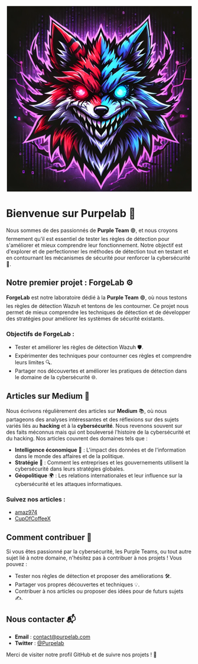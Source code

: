<div align="center">
  <img src="/assets/purpelab.png" alt="Logo" width="500">
</div>

# Bienvenue sur Purpelab 👋

Nous sommes de des passionnés de **Purple Team** 🟣, et nous croyons fermement qu'il est essentiel de tester les règles de détection pour s'améliorer et mieux comprendre leur fonctionnement. Notre objectif est d'explorer et de perfectionner les méthodes de détection tout en testant et en contournant les mécanismes de sécurité pour renforcer la cybersécurité 🔐.

## Notre premier projet : ForgeLab ⚙️

**ForgeLab** est notre laboratoire dédié à la **Purple Team** 🟣, où nous testons les règles de détection Wazuh et tentons de les contourner. Ce projet nous permet de mieux comprendre les techniques de détection et de développer des stratégies pour améliorer les systèmes de sécurité existants.

### Objectifs de ForgeLab :
- Tester et améliorer les règles de détection Wazuh 🛡️.
- Expérimenter des techniques pour contourner ces règles et comprendre leurs limites 🔍.
- Partager nos découvertes et améliorer les pratiques de détection dans le domaine de la cybersécurité 🌐.

## Articles sur Medium 📝

Nous écrivons régulièrement des articles sur **Medium** 📚, où nous partageons des analyses intéressantes et des réflexions sur des sujets variés liés au **hacking** et à la **cybersécurité**. Nous revenons souvent sur des faits méconnus mais qui ont bouleversé l'histoire de la cybersécurité et du hacking. Nos articles couvrent des domaines tels que :
- **Intelligence économique** 🧠 : L'impact des données et de l'information dans le monde des affaires et de la politique.
- **Stratégie** 🎯 : Comment les entreprises et les gouvernements utilisent la cybersécurité dans leurs stratégies globales.
- **Géopolitique** 🌍 : Les relations internationales et leur influence sur la cybersécurité et les attaques informatiques.

### Suivez nos articles :
- [amaz974](https://medium.com/@vamaz974)
- [CupOfCoffeeX](https://medium.com/@CupOfCoffeeX)

## Comment contribuer 🤝

Si vous êtes passionné par la cybersécurité, les Purple Teams, ou tout autre sujet lié à notre domaine, n'hésitez pas à contribuer à nos projets ! Vous pouvez :
- Tester nos règles de détection et proposer des améliorations 🛠️.
- Partager vos propres découvertes et techniques 💡.
- Contribuer à nos articles ou proposer des idées pour de futurs sujets ✍️.

## Nous contacter 📬

- **Email** : [contact@purpelab.com](mailto:contact@purpelab.com)
- **Twitter** : [@Purpelab](https://twitter.com/Purpelab)

Merci de visiter notre profil GitHub et de suivre nos projets ! 🌟
